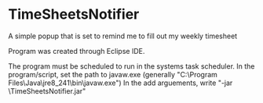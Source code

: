 # TimeSheetsNotifier
A simple popup that is set to remind me to fill out my weekly timesheet

Program was created through Eclipse IDE.

The program must be scheduled to run in the systems task scheduler.
In the program/script, set the path to javaw.exe (generally "C:\Program Files\Java\jre8_241\bin\javaw.exe")
In the add arguements, write "-jar <path>\TimeSheetsNotifier.jar"
